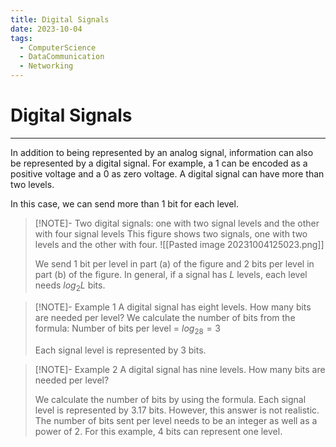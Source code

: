 ```yaml
---
title: Digital Signals
date: 2023-10-04
tags:
  - ComputerScience
  - DataCommunication
  - Networking
---
```


# Digital Signals

---

In addition to being represented by an analog signal, information can also be represented by a digital signal. For example, a $1$ can be encoded as a positive voltage and a $0$ as zero voltage. A digital signal can have more than two levels.

In this case, we can send more than 1 bit for each level.

> [!NOTE]- Two digital signals: one with two signal levels and the other with four signal levels
> This figure shows two signals, one with two levels and the other with four.
> ![[Pasted image 20231004125023.png]]
>
> We send 1 bit per level in part (a) of the figure
> and 2 bits per level in part (b) of the figure. In general, if a signal has $L$ levels, each level needs $log_2L$ bits.

> [!NOTE]- Example 1
> A digital signal has eight levels. How many bits are needed per level? We calculate the number of bits from the formula:
> Number of bits per level = $log_28=3$
>
> Each signal level is represented by 3 bits.

> [!NOTE]- Example 2
> A digital signal has nine levels. How many bits are needed per level?
> 
> We calculate the number of bits by using the formula. Each signal level is represented by 3.17 bits. However, this answer is not realistic. The number of bits sent per level needs to be an integer as well as a power of $2$. For this example, 4 bits can represent one level.


